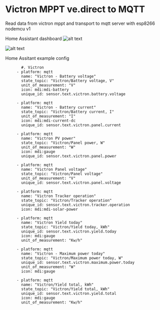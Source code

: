 # Victron MPPT ve.direct to MQTT

Read data from victron mppt and transport to mqtt server with esp8266 nodemcu v1

Home Assistant dashboard
![alt text](https://github.com/KinDR007/Victron-MPPT-ve.direct-to-MQTT/blob/master/HA.png?raw=true)


![alt text](https://github.com/KinDR007/Victron-MPPT-ve.direct-to-MQTT/blob/master/MQTTExplorerVictronToMQTT.png?raw=true)

Home Assitant example config

```
       #. Victron
     - platform: mqtt
       name: "Victron - Battery voltage"
       state_topic: "Victron/Battery voltage, V"
       unit_of_measurement: "V"
       icon: mdi:mdi-battery
       unique_id: sensor.text.victron.battery.voltage
       
     - platform: mqtt
       name: "Victron - Battery current"
       state_topic: "Victron/Battery current, I"
       unit_of_measurement: "I"
       icon: mdi:mdi-current-dc
       unique_id: sensor.text.victron.panel.current
       
     - platform: mqtt
       name: "Victron PV power"
       state_topic: "Victron/Panel power, W"
       unit_of_measurement: "W"
       icon: mdi:gauge
       unique_id: sensor.text.victron.panel.power
       
     - platform: mqtt
       name: "Victron Panel voltage"
       state_topic: "Victron/Panel voltage"
       unit_of_measurement: "V"  
       unique_id: sensor.text.victron.panel.voltage
       
     - platform: mqtt
       name: "Victron Tracker operation"
       state_topic: "Victron/Tracker operation"
       unique_id: sensor.text.victron.tracker.operation
       icon: mdi:mdi-solar-power

     - platform: mqtt
       name: "Victron Yield today"
       state_topic: "Victron/Yield today, kWh"
       unique_id: sensor.text.victron.yield.today
       icon: mdi:gauge  
       unit_of_measurement: "Kw/h"
       
     - platform: mqtt
       name: "Victron - Maximum power today"
       state_topic: "Victron/Maximum power today, W"
       unique_id: sensor.text.victron.maximum.power.today
       unit_of_measurement: "W"
       icon: mdi:gauge       
       
     - platform: mqtt
       name: "Victron/Yield total, kWh"
       state_topic: "Victron/Yield total, kWh"
       unique_id: sensor.text.victron.yield.total
       icon: mdi:gauge  
       unit_of_measurement: "Kw/h"
```
